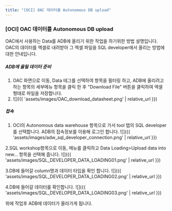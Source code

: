 ```yaml
---
title: "[OCI] OAC 데이터를 Autonomous DB upload"
---
```


### [OCI] OAC 데이터를 Autonomous DB upload

OAC에서 사용하는 Data를 ADB에 올리기 위한 작업을 하기위한 방법 설명입니다.
OAC의 데이터를 엑셀로 내려받아 그 엑셀 파일을 SQL developer에서 올리는 방법에 대한 안내입니다.
##### ADB에 올릴 데이터 준비
1. OAC 화면으로 이동, Data 테그를 선택하여 항목을 필터링 하고, ADB에 올리려고 하는 항목의 세부메뉴 항목을 클릭 한 후 "Download File" 버튼을 클릭하여 엑셀 형태로 파일을 저장합니다.
2. ![]({{ 'assets/images/OAC_download_datasheet.png' | relative_url }})
##### 접속
1. OCI의 Autonomous data warehouse 항목으로 가서 tool 탭의 SQL developer 를 선택합니다. ADB의 접속정보를 이용해 로그인 합니다.
![]({{ 'assets/images/adw_sql_developer_connection.png' | relative_url }})

2.SQL workshop항목으로 이동, 메뉴를 클릭하고 Data Loading>Upload data into new... 항목을 선택해 줍니다.
![]({{ 'assets/images/SQL_DEVELOPER_DATA_LOADING01.png' | relative_url }})

3.DB에 들어갈 column명과 데이터 타입을 확인 합니다.
![]({{ 'assets/images/SQL_DEVELOPER_DATA_LOADING02.png' | relative_url }})

4.DB에 들어갈 데이터를 확인합니다.
![]({{ 'assets/images/SQL_DEVELOPER_DATA_LOADING03.png' | relative_url }})

위에 작업후 ADB에 데이터가 올라가게 됩니다.
